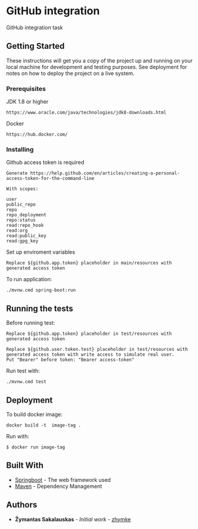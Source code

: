 # GitHub integration

GitHub integration task

## Getting Started

These instructions will get you a copy of the project up and running on your local machine for development and testing purposes. See deployment for notes on how to deploy the project on a live system.

### Prerequisites

JDK 1.8 or higher

```
https://www.oracle.com/java/technologies/jdk8-downloads.html
```

Docker

```
https://hub.docker.com/
```
### Installing

Github access token is required

```
Generate https://help.github.com/en/articles/creating-a-personal-access-token-for-the-command-line

With scopes:

user
public_repo
repo
repo_deployment
repo:status
read:repo_hook
read:org
read:public_key
read:gpg_key
```

Set up enviroment variables

```
Replace ${github.app.token} placeholder in main/resources with generated access token
```

To run application:

```
./mvnw.cmd spring-boot:run
```

## Running the tests

Before running test:

```
Replace ${github.app.token} placeholder in test/resources with generated access token

Replace ${github.user.token.test} placeholder in test/resources with generated access token with write access to simulate real user.
Put "Bearer" before token: "Bearer access-token"
```

Run test with:

```
./mvnw.cmd test
```

## Deployment

To build docker image:

```
docker build -t  image-tag .
```

Run with:

```
$ docker run image-tag
```
## Built With

* [Springboot](https://spring.io/projects/spring-boot) - The web framework used
* [Maven](https://maven.apache.org/) - Dependency Management


## Authors

* **Žymantas Sakalauskas** - *Initial work* - [zhymke](https://github.com/zhymke)
